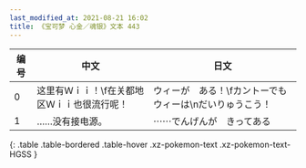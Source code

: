 ```yaml
---
last_modified_at: 2021-08-21 16:02
title: 《宝可梦 心金／魂银》文本 443
---
```

| 编号 | 中文 | 日文 |
| ---- | ---- | ---- |
| 0 | 这里有Ｗｉｉ！\f在关都地区Ｗｉｉ也很流行呢！ | ウィーが　ある！\fカントーでも　ウィーは\nだいりゅうこう！ |
| 1 | ……没有接电源。 | ⋯⋯でんげんが　きってある |
{: .table .table-bordered .table-hover .xz-pokemon-text .xz-pokemon-text-HGSS }